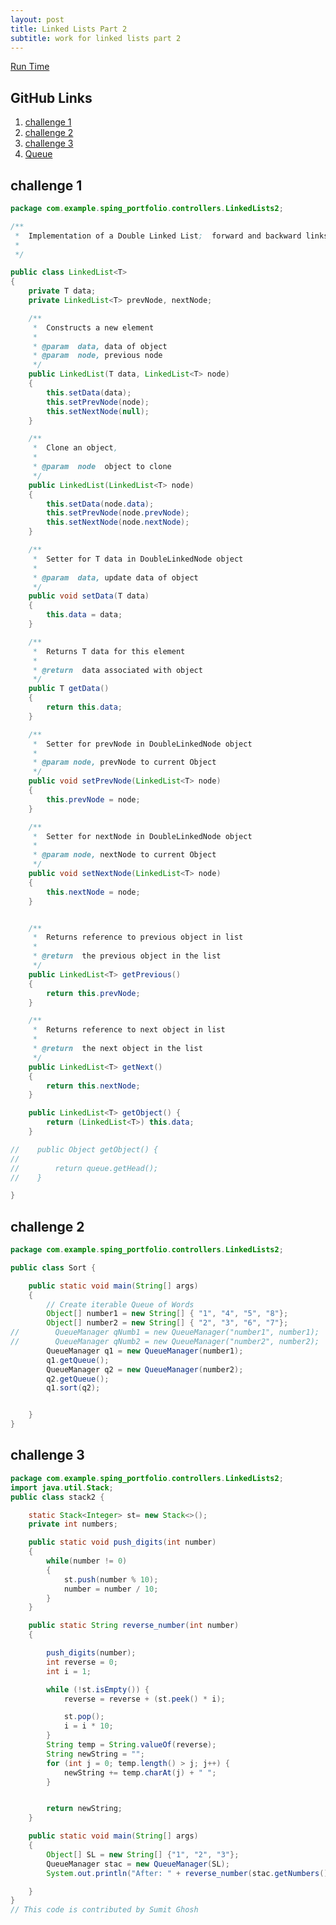 ```yaml
---
layout: post
title: Linked Lists Part 2
subtitle: work for linked lists part 2
---
```

[Run Time](https://replit.com/@Qwiks/CSATri3#Main.java)

## GitHub Links
1. [challenge 1](https://github.com/QwikSP/CSA-Tri-3/blob/master/src/main/java/com/example/sping_portfolio/controllers/LinkedLists2/LinkedList.java)
2. [challenge 2](https://github.com/QwikSP/CSA-Tri-3/blob/master/src/main/java/com/example/sping_portfolio/controllers/LinkedLists2/Sort.java)
3. [challenge 3](https://github.com/QwikSP/CSA-Tri-3/blob/master/src/main/java/com/example/sping_portfolio/controllers/LinkedLists2/stack2.java)
4. [Queue](https://github.com/QwikSP/CSA-Tri-3/blob/master/src/main/java/com/example/sping_portfolio/controllers/LinkedLists2/Queue.java)

## challenge 1
```java
package com.example.sping_portfolio.controllers.LinkedLists2;

/**
 *  Implementation of a Double Linked List;  forward and backward links point to adjacent Nodes.
 *
 */

public class LinkedList<T>
{
    private T data;
    private LinkedList<T> prevNode, nextNode;

    /**
     *  Constructs a new element
     *
     * @param  data, data of object
     * @param  node, previous node
     */
    public LinkedList(T data, LinkedList<T> node)
    {
        this.setData(data);
        this.setPrevNode(node);
        this.setNextNode(null);
    }

    /**
     *  Clone an object,
     *
     * @param  node  object to clone
     */
    public LinkedList(LinkedList<T> node)
    {
        this.setData(node.data);
        this.setPrevNode(node.prevNode);
        this.setNextNode(node.nextNode);
    }

    /**
     *  Setter for T data in DoubleLinkedNode object
     *
     * @param  data, update data of object
     */
    public void setData(T data)
    {
        this.data = data;
    }

    /**
     *  Returns T data for this element
     *
     * @return  data associated with object
     */
    public T getData()
    {
        return this.data;
    }

    /**
     *  Setter for prevNode in DoubleLinkedNode object
     *
     * @param node, prevNode to current Object
     */
    public void setPrevNode(LinkedList<T> node)
    {
        this.prevNode = node;
    }

    /**
     *  Setter for nextNode in DoubleLinkedNode object
     *
     * @param node, nextNode to current Object
     */
    public void setNextNode(LinkedList<T> node)
    {
        this.nextNode = node;
    }


    /**
     *  Returns reference to previous object in list
     *
     * @return  the previous object in the list
     */
    public LinkedList<T> getPrevious()
    {
        return this.prevNode;
    }

    /**
     *  Returns reference to next object in list
     *
     * @return  the next object in the list
     */
    public LinkedList<T> getNext()
    {
        return this.nextNode;
    }

    public LinkedList<T> getObject() {
        return (LinkedList<T>) this.data;
    }

//    public Object getObject() {
//
//        return queue.getHead();
//    }

}

```
## challenge 2
```java
package com.example.sping_portfolio.controllers.LinkedLists2;

public class Sort {

    public static void main(String[] args)
    {
        // Create iterable Queue of Words
        Object[] number1 = new String[] { "1", "4", "5", "8"};
        Object[] number2 = new String[] { "2", "3", "6", "7"};
//        QueueManager qNumb1 = new QueueManager("number1", number1);
//        QueueManager qNumb2 = new QueueManager("number2", number2);
        QueueManager q1 = new QueueManager(number1);
        q1.getQueue();
        QueueManager q2 = new QueueManager(number2);
        q2.getQueue();
        q1.sort(q2);


    }
}
```



## challenge 3
```java
package com.example.sping_portfolio.controllers.LinkedLists2;
import java.util.Stack;
public class stack2 {

    static Stack<Integer> st= new Stack<>();
    private int numbers;

    public static void push_digits(int number)
    {
        while(number != 0)
        {
            st.push(number % 10);
            number = number / 10;
        }
    }

    public static String reverse_number(int number)
    {

        push_digits(number);
        int reverse = 0;
        int i = 1;

        while (!st.isEmpty()) {
            reverse = reverse + (st.peek() * i);

            st.pop();
            i = i * 10;
        }
        String temp = String.valueOf(reverse);
        String newString = "";
        for (int j = 0; temp.length() > j; j++) {
            newString += temp.charAt(j) + " ";
        }


        return newString;
    }

    public static void main(String[] args)
    {
        Object[] SL = new String[] {"1", "2", "3"};
        QueueManager stac = new QueueManager(SL);
        System.out.println("After: " + reverse_number(stac.getNumbers()));

    }
}
// This code is contributed by Sumit Ghosh


```